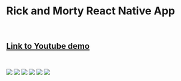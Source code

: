 # Rick and Morty React Native App
&nbsp;
&nbsp;
## [Link to Youtube demo](https://youtu.be/Dt5JlxrZ_hQ)

&nbsp;
&nbsp;
&nbsp;

![](screenshots/rym1.png)
![](screenshots/rym2.png)
![](screenshots/rym3.png)
![](screenshots/rym4.png)
![](screenshots/rym5.png)
![](screenshots/rym6.png)